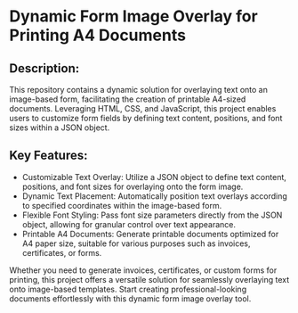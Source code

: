 # Dynamic Form Image Overlay for Printing A4 Documents

## Description:
This repository contains a dynamic solution for overlaying text onto an image-based form, facilitating the creation of printable A4-sized documents. Leveraging HTML, CSS, and JavaScript, this project enables users to customize form fields by defining text content, positions, and font sizes within a JSON object.

## Key Features:

- Customizable Text Overlay: Utilize a JSON object to define text content, positions, and font sizes for overlaying onto the form image.
- Dynamic Text Placement: Automatically position text overlays according to specified coordinates within the image-based form.
- Flexible Font Styling: Pass font size parameters directly from the JSON object, allowing for granular control over text appearance.
- Printable A4 Documents: Generate printable documents optimized for A4 paper size, suitable for various purposes such as invoices, certificates, or forms.

Whether you need to generate invoices, certificates, or custom forms for printing, this project offers a versatile solution for seamlessly overlaying text onto image-based templates. Start creating professional-looking documents effortlessly with this dynamic form image overlay tool.